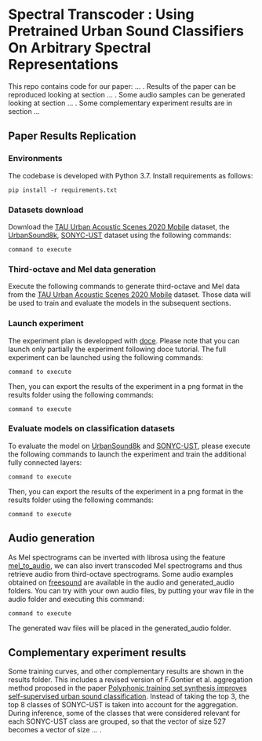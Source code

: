 # Spectral Transcoder : Using Pretrained Urban Sound Classifiers On Arbitrary Spectral Representations

This repo contains code for our paper: ... . Results of the paper can be reproduced looking at section ... . Some audio samples can be generated looking at section ... . Some complementary experiment results are in section ... 

## Paper Results Replication

### Environments

The codebase is developed with Python 3.7. Install requirements as follows:
```
pip install -r requirements.txt
```
### Datasets download

Download the [TAU Urban Acoustic Scenes 2020 Mobile](https://dcase.community/challenge2021/task-acoustic-scene-classification) dataset, the [UrbanSound8k](https://urbansounddataset.weebly.com/urbansound8k.html), [SONYC-UST](https://zenodo.org/record/3966543#.ZFtddpHP1kg) dataset using the following commands:


```
command to execute
```

### Third-octave and Mel data generation

Execute the following commands to generate third-octave and Mel data from the [TAU Urban Acoustic Scenes 2020 Mobile](https://dcase.community/challenge2021/task-acoustic-scene-classification) dataset. Those data will be used to train and evaluate the models in the subsequent sections. 

### Launch experiment

The experiment plan is developped with [doce](https://doce.readthedocs.io/en/latest/). Please note that you can launch only partially the experiment following doce tutorial. The full experiment can be launched using the following commands:

```
command to execute
```

Then, you can export the results of the experiment in a png format in the results folder using the following commands:

```
command to execute
```


### Evaluate models on classification datasets

To evaluate the model on [UrbanSound8k](https://urbansounddataset.weebly.com/urbansound8k.html) and [SONYC-UST](https://zenodo.org/record/3966543#.ZFtddpHP1kg), please execute the following commands to launch the experiment and train the additional fully connected layers:

```
command to execute
```

Then, you can export the results of the experiment in a png format in the results folder using the following commands:

```
command to execute
```


## Audio generation

As Mel spectrograms can be inverted with librosa using the feature [mel_to_audio](https://librosa.org/doc/main/generated/librosa.feature.inverse.mel_to_audio.html), we can also invert transcoded Mel spectrograms and thus retrieve audio from third-octave spectrograms. Some audio examples obtained on [freesound](https://freesound.org/) are available in the audio and generated_audio folders. You can try with your own audio files, by putting your wav file in the audio folder and executing this command:

```
command to execute
```

The generated wav files will be placed in the generated_audio folder.

## Complementary experiment results

Some training curves, and other complementary results are shown in the results folder. This includes a revised version of F.Gontier et al. aggregation method proposed in the paper [Polyphonic training set synthesis improves self-supervised urban sound classification](https://hal-nantes-universite.archives-ouvertes.fr/hal-03262863/). Instead of taking the top 3, the top 8 classes of SONYC-UST is taken into account for the aggregation. During inference, some of the classes that were considered relevant for each SONYC-UST class are grouped, so that the vector of size 527 becomes a vector of size ... . 


